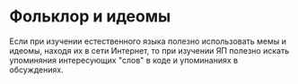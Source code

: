 # Фольклор и идеомы #

Если при изучении естественного языка полезно использовать мемы и идеомы, находя их в сети Интернет,
то при изучении ЯП полезно искать упоминяния интересующих "слов" в коде и упоминаниях в обсуждениях.
